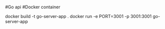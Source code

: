 #Go api 
#Docker container

docker build -t go-server-app .
docker run -e PORT=3001 -p 3001:3001 go-server-app


